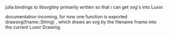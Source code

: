 julia bindings to libsvgtiny
primarily written so that i can get svg's into Luxor.

documentation incoming, for now one function is exported
drawsvg(fname::String) , which draws an svg by the filename
fname into the current Luxor Drawing. 

